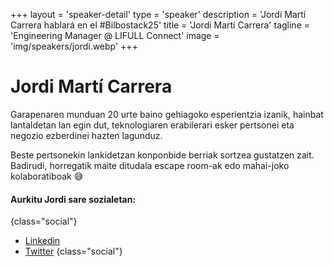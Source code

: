 +++
layout = 'speaker-detail'
type = 'speaker'
description = 'Jordi Martí Carrera hablará en el #Bilbostack25'
title = 'Jordi Martí Carrera'
tagline = 'Engineering Manager @ LIFULL Connect'
image = 'img/speakers/jordi.webp'
+++

# Jordi Martí Carrera
Garapenaren munduan 20 urte baino gehiagoko esperientzia izanik, hainbat lantaldetan lan egin dut, teknologiaren erabilerari esker pertsonei eta negozio ezberdinei hazten lagunduz.  

Beste pertsonekin lankidetzan konponbide berriak sortzea gustatzen zait. Badirudi, horregatik maite ditudala escape room-ak edo mahai-joko kolaboratiboak 😅

#### Aurkitu Jordi sare sozialetan:

{class="social"}
* [Linkedin](https://www.linkedin.com/in/jmarti-heedrox/)
* [Twitter](https://twitter.com/itortv)
  {class="social"}